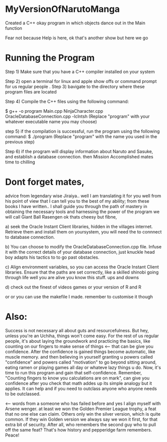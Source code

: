 # MyVersionOfNarutoManga
Created  a C++  okay program in which objects dance out in the Main function


Fear not because Help is here,  ok that's another show but here we go 

Running the Program
=====================================================================================
Step 1) Make sure  that you have a C++ compiler installed on your system


Step 2) open a terminal for linux and apple show offs or command prompt for us regular people .
Step 3) bavigate to the directory  where these program files are located

Step 4) Compile the C++ files using the following command:


   $ g++ -o program Main.cpp NinjaCharacter.cpp OracleDatabaseConnection.cpp -lclntsh
   (Replace "program" with your whatever  executable name you may choose)
   
step 5) if the compilation is  successful, run the program using the following command:
   $ ./program
   (Replace "program" with the name you used in the previous step)


Step 6) if the program will display information about Naruto and Sasuke, and establish a database  connection. then Mission Accomplished mates time to chilling


Dont forget mates,
==================


advice from legendary  wise  Jiraiya.. well I am translating it for you well from his point of view that I can tell you to the best of my ability; from these books I have written.. I shall guide you through the path of mastery in obtaining the  necessary tools and harnessing the power of the program we will call Giant Ball Rasengen ok thats cheesy but fibne, 

a) seek the Oracle Instant Client libraries, hidden in the villages internet. Retrieve them and install them on yoursystem, you will need the to connnect to database connection.


b) You can choose to modify the OracleDatabaseConnection.cpp file. Infuse it with the correct details of your  database connection, just knuckle head boy adapts his tactics to to go past obstacles.

c) Align  environment  variables, so you can access the Oracle Instant Client libraries. Ensure that the paths are set correctly, like a skilled shinobi  going through life well you are alive you know this stuff. ups and downs

d) check out the finest of videos games or your version of R and R

or or you can use the makefile I made. remember to customise it though

Also:
=============================================================

Success is not necessary  all about guts and resourcefulness. But hey, unless you're an Uchiha, things won't come easy. For the rest of us regular people, it's about laying the groundwork and practicing the basics, like counting on our fingers to make sense of things <-- that can be give you confidence. After the confidence is gained things become automatic, like muscle memory. and then believing in yourself   granting u powers  called "confidence" and powers called  "motivation" to go beyond sitting around, eating ramen or playing games all day or whateve lazy things u do. Now, it's time to run this program and gain that self-confidence. Remember, "Counting fingers to know you calculations are on mark", can give you confidence after you check that math addes up its simple analogy but it applies. It can help and if you need to  outclass anyone who anyone needs to be outclassed. 


<-- words from a someone who has failed before and  yes I align myself with Arsene wenger. at least we won the Golden Premier League trophy, a feat that no one else can claim. Others only win the silver version, which is quite common. If they win Golden version we always say we won it first, for that extra bit of security. After all, who remembers the second guy who to pull off the same feat? That's how history and pepperidge farm remembers. Peace!


